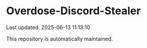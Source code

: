 # Overdose-Discord-Stealer

Last updated: 2025-06-13 11:13:10

This repository is automatically maintained.
